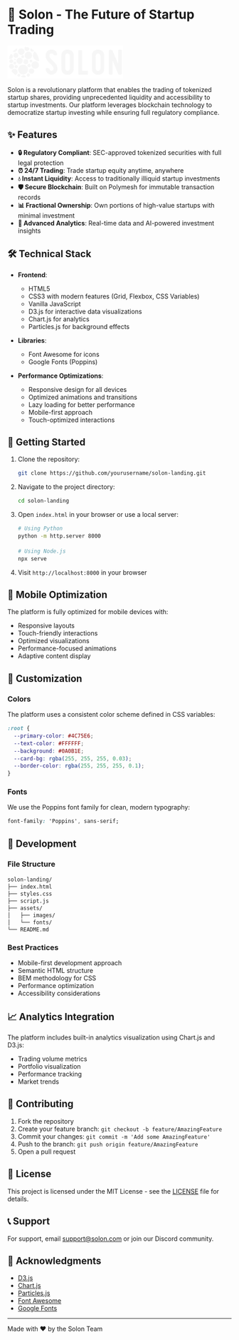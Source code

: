 # 🚀 Solon - The Future of Startup Trading

![Solon Logo](solon_logo.png)

Solon is a revolutionary platform that enables the trading of tokenized startup shares, providing unprecedented liquidity and accessibility to startup investments. Our platform leverages blockchain technology to democratize startup investing while ensuring full regulatory compliance.

## ✨ Features

- **🔒 Regulatory Compliant**: SEC-approved tokenized securities with full legal protection
- **⏰ 24/7 Trading**: Trade startup equity anytime, anywhere
- **💧 Instant Liquidity**: Access to traditionally illiquid startup investments
- **🛡️ Secure Blockchain**: Built on Polymesh for immutable transaction records
- **📊 Fractional Ownership**: Own portions of high-value startups with minimal investment
- **🤖 Advanced Analytics**: Real-time data and AI-powered investment insights

## 🛠️ Technical Stack

- **Frontend**:
  - HTML5
  - CSS3 with modern features (Grid, Flexbox, CSS Variables)
  - Vanilla JavaScript
  - D3.js for interactive data visualizations
  - Chart.js for analytics
  - Particles.js for background effects

- **Libraries**:
  - Font Awesome for icons
  - Google Fonts (Poppins)

- **Performance Optimizations**:
  - Responsive design for all devices
  - Optimized animations and transitions
  - Lazy loading for better performance
  - Mobile-first approach
  - Touch-optimized interactions

## 🚀 Getting Started

1. Clone the repository:
   ```bash
   git clone https://github.com/yourusername/solon-landing.git
   ```

2. Navigate to the project directory:
   ```bash
   cd solon-landing
   ```

3. Open `index.html` in your browser or use a local server:
   ```bash
   # Using Python
   python -m http.server 8000
   
   # Using Node.js
   npx serve
   ```

4. Visit `http://localhost:8000` in your browser

## 📱 Mobile Optimization

The platform is fully optimized for mobile devices with:
- Responsive layouts
- Touch-friendly interactions
- Optimized visualizations
- Performance-focused animations
- Adaptive content display

## 🎨 Customization

### Colors
The platform uses a consistent color scheme defined in CSS variables:
```css
:root {
  --primary-color: #4C75E6;
  --text-color: #FFFFFF;
  --background: #0A0B1E;
  --card-bg: rgba(255, 255, 255, 0.03);
  --border-color: rgba(255, 255, 255, 0.1);
}
```

### Fonts
We use the Poppins font family for clean, modern typography:
```css
font-family: 'Poppins', sans-serif;
```

## 🔧 Development

### File Structure
```
solon-landing/
├── index.html
├── styles.css
├── script.js
├── assets/
│   ├── images/
│   └── fonts/
└── README.md
```

### Best Practices
- Mobile-first development approach
- Semantic HTML structure
- BEM methodology for CSS
- Performance optimization
- Accessibility considerations

## 📈 Analytics Integration

The platform includes built-in analytics visualization using Chart.js and D3.js:
- Trading volume metrics
- Portfolio visualization
- Performance tracking
- Market trends

## 🤝 Contributing

1. Fork the repository
2. Create your feature branch: `git checkout -b feature/AmazingFeature`
3. Commit your changes: `git commit -m 'Add some AmazingFeature'`
4. Push to the branch: `git push origin feature/AmazingFeature`
5. Open a pull request

## 📝 License

This project is licensed under the MIT License - see the [LICENSE](LICENSE) file for details.

## 📞 Support

For support, email support@solon.com or join our Discord community.

## 🌟 Acknowledgments

- [D3.js](https://d3js.org/)
- [Chart.js](https://www.chartjs.org/)
- [Particles.js](https://vincentgarreau.com/particles.js/)
- [Font Awesome](https://fontawesome.com/)
- [Google Fonts](https://fonts.google.com/)

---

Made with ❤️ by the Solon Team